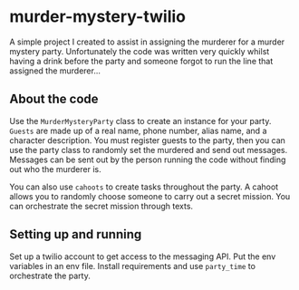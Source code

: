 # murder-mystery-twilio

A simple project I created to assist in assigning the murderer for a murder mystery party. Unfortunately the code was written very quickly whilst having a drink before the party and someone forgot to run the line that assigned the murderer...

## About the code
Use the `MurderMysteryParty` class to create an instance for your party. `Guests` are made up of a real name, phone number, alias name, and a character description. You must register guests to the party, then you can use the party class to randomly set the murdered and send out messages. Messages can be sent out by the person running the code without finding out who the murderer is.

You can also use `cahoots` to create tasks throughout the party. A cahoot allows you to randomly choose someone to carry out a secret mission. You can orchestrate the secret mission through texts.


## Setting up and running

Set up a twilio account to get access to the messaging API. Put the env variables in an env file. Install requirements and use `party_time` to orchestrate the party.
